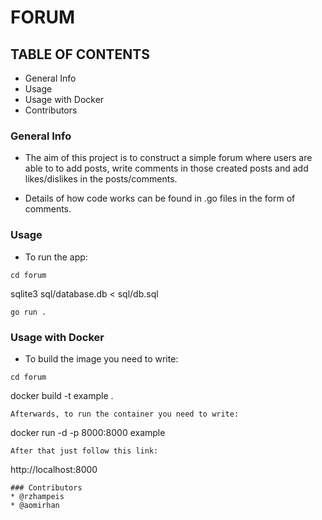 # FORUM

## TABLE OF CONTENTS
* General Info
* Usage
* Usage with Docker
* Contributors


### General Info
* The aim of this project is to construct a simple forum where users are able to to add posts, write comments in those created posts and add likes/dislikes in the posts/comments.

* Details of how code works can be found in .go files in the form of comments.

### Usage
* To run the app:
``` 
cd forum
``` 
sqlite3 sql/database.db < sql/db.sql
```
go run .
```
### Usage with Docker
* To build the image you need to write: 
``` 
cd forum
``` 
docker build -t example .
```
Afterwards, to run the container you need to write:
``` 
docker run -d -p 8000:8000 example
```
After that just follow this link:
```
http://localhost:8000
```
### Contributors
* @rzhampeis 
* @aomirhan  